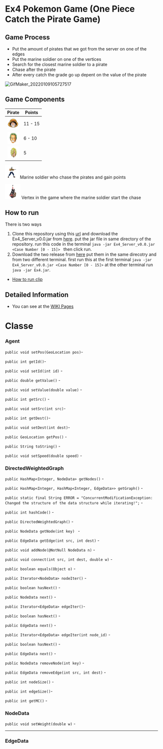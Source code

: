 # Ex4 Pokemon Game (One Piece Catch the Pirate Game)
## Game Process
* Put the amount of pirates that we got from the server on one of the edges
* Put the marine soldier on one of the vertices
* Search for the closest marine soldier to a pirate
* Chase after the pirate
* After every catch the grade go up depent on the value of the pirate

![GifMaker_20220109105727517](https://user-images.githubusercontent.com/73185009/148676111-2dd2e154-938a-45b1-8513-19347c042417.gif)

## Game Components

| Pirate | Points | 
| --- | --- | 
| **![Luffy](https://github.com/JosefMamo12/Ex4/blob/master/resources/luffy.png)** | 11 - 15 |
| ![Zoro](https://github.com/JosefMamo12/Ex4/blob/master/resources/zoro.png) | 6 - 10 |
| ![Sunji](https://github.com/JosefMamo12/Ex4/blob/master/resources/sunji.png) | 5 |

![Marine Soldier](https://github.com/JosefMamo12/Ex4/blob/master/resources/agent.png)  Marine soldier who chase the pirates and gain points

![pirateboat](https://github.com/JosefMamo12/Ex4/blob/master/resources/pirateboat.png)  Vertex in the game where the marine soldier start the chase


## How to run
There is two ways

1. Clone this repository using this [url](https://github.com/JosefMamo12/Ex4.git) and download the Ex4_Server_v0.0.jar from [here](https://github.com/JosefMamo12/Ex4/releases/tag/Execute). put the jar file in same directory of the repository. run this code in the terminal
`java -jar Ex4_Server_v0.0.jar <Case Number [0 - 15]> ` then click run.
2. Download the two release from [here](https://github.com/JosefMamo12/Ex4/releases/tag/Execute)  put them in the same direcotry and from 
two different terminal. first run this at the first terminal `java -jar Ex4_Server_v0.0.jar <Case Number [0 - 15]>` at the other terminal 
run `java -jar Ex4.jar`.

* [How to run clip](https://www.youtube.com/watch?v=n8h_7lhBrug)

## Detailed Information
* You can see at the [WIKI Pages](https://github.com/JosefMamo12/Ex4/wiki)



# Classe

### Agent
 `public void setPos(GeoLocation pos)`- 
 
 `public int getId()`- 
 
 `public void setId(int id)` - 
 
 `public double getValue()` - 
 
 `public void setValue(double value)` - 
 
 `public int getSrc()` - 
 
 `public void setSrc(int src)`- 
 
 `public int getDest()`- 
 
 `public void setDest(int dest)`- 
 
 `public GeoLocation getPos()` - 
 
 `public String toString()` - 
 
 `public void setSpeed(double speed)` - 


### DirectedWeightedGraph

`public HashMap<Integer, NodeData> getNodes()` - 

`public HashMap<Integer, HashMap<Integer, EdgeData>> getGraph()` - 

`public static final String ERROR = "ConcurrentModificationException: Changed the structure of the data structure while iterating!";` - 

`public int hashCode()` - 

`public DirectedWeightedGraph()` - 

`public NodeData getNode(int key) ` - 
  
`public EdgeData getEdge(int src, int dest)` - 
  
`public void addNode(@NotNull NodeData n)` - 
  
`public void connect(int src, int dest, double w)` - 

`public boolean equals(Object o)` - 

`public Iterator<NodeData> nodeIter()` - 
 
`public boolean hasNext()` - 
 
`public NodeData next()` - 
 
`public Iterator<EdgeData> edgeIter()`-  
 
`public boolean hasNext()` - 
 
`public EdgeData next()` - 
 
`public Iterator<EdgeData> edgeIter(int node_id)` - 
 
`public boolean hasNext()` - 
 
`public EdgeData next()` - 

`public NodeData removeNode(int key)` - 
 
`public EdgeData removeEdge(int src, int dest)` - 
 
`public int nodeSize()` - 
 
`public int edgeSize()`- 
 
`public int getMC()` - 
 
 
### NodeData

`public void setWeight(double w)` - 

***

### EdgeData
